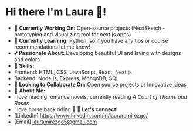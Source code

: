 # Hi there I'm Laura 👋!

- 🔭 **Currently Working On:** Open-source projects (NextSketch - prototyping and visualizing tool for next.js apps)
- 🌱 **Currently Learning:** Python, so if you have any tips or course recommendations let me know!
- 💕 **Passionate About:** Developing beautiful UI and laying with designs and colors
- 🚀 **Skills:**
- Frontend: HTML, CSS, JavaScript, React, Next.js
- Backend: Node.js, Express, MongoDB, SQL
- 👯 **Looking to Collaborate On:** Open source projects or Innovative ideas
- 🎉 **About Me:**
- I love reading romance novels, currently reading *A Court of Thorns and Roses*
- I love horse back riding 🐴
📧 **Let's connect!**
- [LinkedIn] https://www.linkedin.com/in/lauraramirezgo/
- [Email] lauramirezgo5@gmail.com

